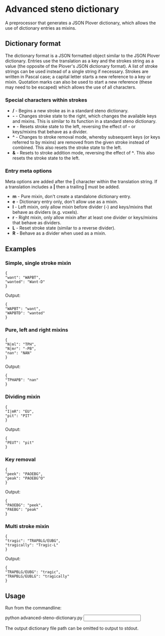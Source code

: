 # Advanced steno dictionary

A preprocessor that generates a JSON Plover dictionary, which allows the use of dictionary entries as mixins.


## Dictionary format

The dictionary format is a JSON formatted object similar to the JSON Plover dictionary. Entries use the translation as a key and the strokes string as a value (the opposite of the Plover's JSON dictionary format). A list of stroke strings can be used instead of a single string if necessary. Strokes are written in Pascal case; a capital letter starts a new reference to a key or mixin. Quotation marks can also be used to start a new reference (these may need to be escaped) which allows the use of all characters.

### Special characters within strokes

* **/** - Begins a new stroke as in a standard steno dictionary.
* **-** - Changes stroke state to the right, which changes the available keys and mixins. This is similar to its function in a standard steno dictionary.
* **+** - Resets stroke state to the left, reversing the effect of **-** or keys/mixins that behave as a divider.
* **^** - Changes to stroke removal mode, whereby subsequent keys (or keys referred to by mixins) are removed from the given stroke instead of combined. This also resets the stroke state to the left.
* **&** - Resets to stroke addition mode, reversing the effect of **^**. This also resets the stroke state to the left.

### Entry meta options

Meta options are added after the **|** character within the translation string. If a translation includes a **|** then a trailing **|** must be added.

* **m** - Pure mixin, don't create a standalone dictionary entry.
* **e** - Dictionary entry only, don't allow use as a mixin.
* **l** - Left mixin, only allow mixin before divider (-) and keys/mixins that behave as dividers (e.g. voxels).
* **r** - Right mixin, only allow mixin after at least one divider or keys/mixins that behave as dividers.
* **L** - Reset stroke state (similar to a reverse divider).
* **R** - Behave as a divider when used as a mixin.


## Examples

### Simple, single stroke mixin
```
{
"want": "WAPBT",
"wanted": "Want-D"
}
```
Output:
```
{
"WAPBT": "want",
"WAPBTD": "wanted"
}
```

### Pure, left and right mixins
```
{
"N|ml": "TPH",
"N|mr": "-PB",
"nan": "NAN"
}
```
Output:
```
{
"TPHAPB": "nan"
}
```

### Dividing mixin
```
{
"I|mR": "EU",
"pit": "PIT"
}
```
Output:
```
{
"PEUT": "pit"
}
```

### Key removal
```
{
"peek": "PAOEBG",
"peak": "PAOEBG^O"
}
```
Output:
```
{
"PAOEBG": "peek",
"PAEBG": "peak"
}
```

### Multi stroke mixin
```
{
"tragic": "TRAPBLG/EUBG",
"tragically": "Tragic-L"
}
```
Output:
```
{
"TRAPBLG/EUBG": "tragic",
"TRAPBLG/EUBLG": "tragically"
}
```


## Usage

Run from the commandline:

python advanced-steno-dictionary.py <input dictionary file path> <output dictionary file path>

The output dictionary file path can be omitted to output to stdout.
